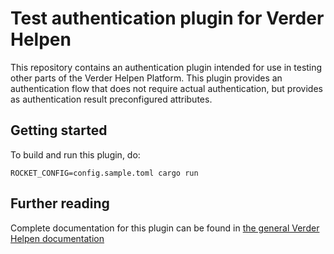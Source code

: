 # Test authentication plugin for Verder Helpen

This repository contains an authentication plugin intended for use in testing other parts of the Verder Helpen Platform. This plugin provides an authentication flow that does not require actual authentication, but provides as authentication result preconfigured attributes.

## Getting started

To build and run this plugin, do:
```
ROCKET_CONFIG=config.sample.toml cargo run
```

## Further reading

Complete documentation for this plugin can be found in [the general Verder Helpen documentation](https://docs.verderhelpen.nl)
